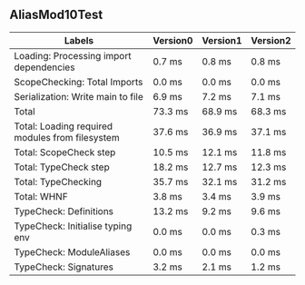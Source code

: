 
## AliasMod10Test

Labels|Version0|Version1|Version2
---|---|---|---
Loading: Processing import dependencies|0.7 ms|0.8 ms|0.8 ms
ScopeChecking: Total Imports|0.0 ms|0.0 ms|0.0 ms
Serialization: Write main to file|6.9 ms|7.2 ms|7.1 ms
Total|73.3 ms|68.9 ms|68.3 ms
Total: Loading required modules from filesystem|37.6 ms|36.9 ms|37.1 ms
Total: ScopeCheck step|10.5 ms|12.1 ms|11.8 ms
Total: TypeCheck step|18.2 ms|12.7 ms|12.3 ms
Total: TypeChecking|35.7 ms|32.1 ms|31.2 ms
Total: WHNF|3.8 ms|3.4 ms|3.9 ms
TypeCheck: Definitions|13.2 ms|9.2 ms|9.6 ms
TypeCheck: Initialise typing env|0.0 ms|0.0 ms|0.3 ms
TypeCheck: ModuleAliases|0.0 ms|0.0 ms|0.0 ms
TypeCheck: Signatures|3.2 ms|2.1 ms|1.2 ms

